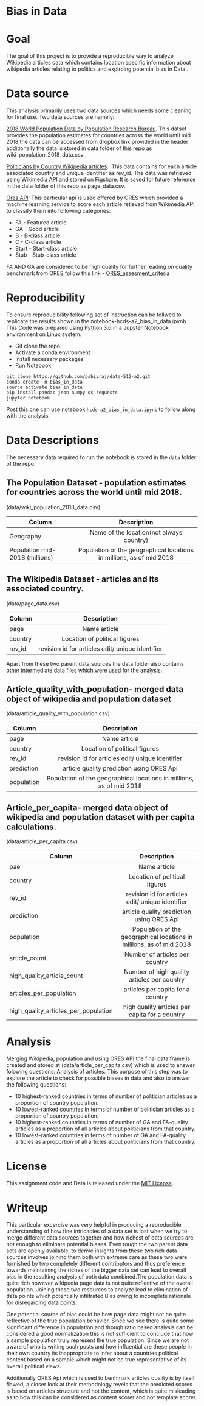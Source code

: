 # Bias in Data

# Goal
The goal of this project is to provide a reproducible way to analyze Wikipedia articles data which contains location specific information about wikipedia articles relating to politics and explroing potential bias in Data .

# Data source

This analysis primarily uses two data sources which needs some cleaning for final use. Two data sources are namely:

[2018 World Population Data by Population Research Bureau](https://www.dropbox.com/s/5u7sy1xt7g0oi2c/WPDS_2018_data.csv?dl=0). This datset  provides the population estimates for countries across the world until mid 2018,the data can be accessed from dropbox link provided in the header additionally the data is stored in data folder of this repo as  wiki_population_2018_data.csv .

[Politicians by Country Wikipedia articles](https://figshare.com/articles/Untitled_Item/5513449):. This data contains for each article associated country and unique identifier as rev_id. The data was retrieved using Wikimedia API and stored on Figshare. It is saved for future reference in the data folder of this repo as page_data.csv.

[Ores API](https://www.mediawiki.org/wiki/ORES): This particular api is used offered by ORES which provided a machine learning service to score each article retieved from Wikimedia API to classify them into following categories:
 - FA - Featured article
 - GA - Good article
 - B - B-class article
 - C - C-class article
 - Start - Start-class article
 - Stub - Stub-class article

FA AND GA are considered to be high quality for further reading on quality benchmark from ORES follow this link - [ORES_assesment_criteria](https://en.wikipedia.org/wiki/Wikipedia:Content_assessment#Grades)

# Reproducibility

To ensure reproducibility following set of instruction can be follwed to replicate the results shown in the notebook-hcds-a2_bias_in_data.ipynb
This Code was prepared using Python 3.6 in a Jupyter Notebook environment on Linux system.
 -  Git clone the repo.
 -  Activate a conda environment
 -  Install necessary packages
 -  Run Notebook
```
git clone https://github.com/pshivraj/data-512-a2.git
conda create -n bias_in_data
source activate bias_in_data
pip install pandas json numpy os requests
jupyter notebook 
```

Post this one can use notebook ```hcds-a2_bias_in_data.ipynb``` to follow along with the analysis.

# Data Descriptions

The necessary data required to run the notebook is stored in the ```data``` folder of the repo.

## The  Population Dataset - population estimates for countries across the world until mid 2018.
(data/wiki_population_2018_data.csv)

| Column        | Description
| ------------- |:-------------:|
| Geography     | Name of the location(not always country) |
| Population mid-2018 (millions)      | Population of the geographical locations in millions, as of mid 2018   |

## The Wikipedia Dataset  - articles and its associated country.
(data/page_data.csv)

| Column        | Description
| ------------- |:-------------:|
| page     | Name article |
| country      | Location of political figures    |
| rev_id      | revision id for articles edit/ unique identifier  |

Apart from these two parent data sources the data folder also contains other intermediate data files which were used for the analysis.

 ## Article_quality_with_population- merged data object of wikipedia and population dataset
 (data/article_quality_with_population.csv)
 
 | Column        | Description
| ------------- |:-------------:|
| page     | Name article |
| country      | Location of political figures    |
| rev_id      | revision id for articles edit/ unique identifier  |
| prediction      | article quality prediction using ORES Api |
| population      | Population of the geographical locations in millions, as of mid 2018  |

## Article_per_capita- merged data object of wikipedia and population dataset with per capita calculations.
 (data/article_per_capita.csv)

 | Column        | Description
| ------------- |:-------------:|
| pae     | Name article |
| country      | Location of political figures    |
| rev_id      | revision id for articles edit/ unique identifier  |
| prediction      | article quality prediction using ORES Api |
| population      | Population of the geographical locations in millions, as of mid 2018  |
| article_count      | Number of articles per country    |
| high_quality_article_count      | Number of high quality articles per country   |
| articles_per_population      | articles per capita for a country |
| high_quality_articles_per_population      | high quality articles per capita for a country   |

# Analysis
Merging Wikipedia, population and using ORES API the final data frame is created and stored at (data/article_per_capita.csv) which is used to answer folowing questions:
Analysis of articles. This purpose of this step was to explore the article to check for possible biases in data and also to answer the following questions:
 - 10 highest-ranked countries in terms of number of politician articles as a proportion of country population.
 - 10 lowest-ranked countries in terms of number of politician articles as a proportion of country population.
 - 10 highest-ranked countries in terms of number of GA and FA-quality articles as a proportion of all articles about politicians from that country.
 - 10 lowest-ranked countries in terms of number of GA and FA-quality articles as a proportion of all articles about politicians from that country.

# License
This assignment code and Data is released under the [MIT License](https://github.com/pshivraj/data-512-a2/blob/master/LICENSE).

# Writeup

This particular excercise was very helpful in producing a reproducible understanding of how fine intricacies of a data set is lost when we try to merge different data sources together and how richest of data sources are not enough to eliminate potential biases. Even tough the two parent data sets are openly available, to derive insights from these two rich data sources involves joining them both with extreme care as these two were furnished by two completely different contributors and thus preference towards maintaining the riches of the bigger data set can lead to overall bias in the resulting analysis of both data combined.The population data is quite rich however wikipedia page data is not quite reflective of the overall population.
Joining these two resources to analyze lead to elimination of data points which potentially infiltrated Bias owing to incomplete rationale for disregarding data points.

One potential source of bias could be how page data might not be quite reflective of the true population behavior. Since we see there is quite some significant difference in population and though ratio based analysis can be considered a good normalization this is not sufficient to conclude that how a sample population truly represent the true population. Since we are not aware of who is writing such posts and how influential are these people in their own country its inappropriate to infer about a countries political content based on a sample which might not be true representative of its overall political views.

Additionally ORES Api which is used to benhmark articles quality is by itself flawed, a closer look at their methodology revels that  the predicted scores is based on articles structure and not the content, which is quite misleading as to how this can be considered as content scorer and not template scorer. 



